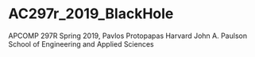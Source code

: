 # AC297r_2019_BlackHole
APCOMP 297R Spring 2019, Pavlos Protopapas Harvard John A. Paulson School of Engineering and Applied Sciences
